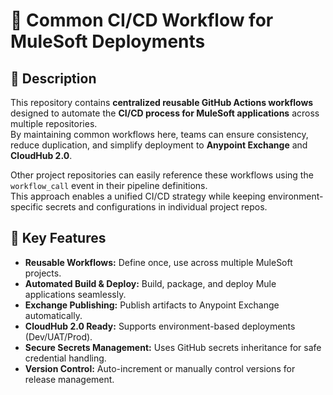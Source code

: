 # 🧩 Common CI/CD Workflow for MuleSoft Deployments

## 📖 Description
This repository contains **centralized reusable GitHub Actions workflows** designed to automate the **CI/CD process for MuleSoft applications** across multiple repositories.  
By maintaining common workflows here, teams can ensure consistency, reduce duplication, and simplify deployment to **Anypoint Exchange** and **CloudHub 2.0**.

Other project repositories can easily reference these workflows using the `workflow_call` event in their pipeline definitions.  
This approach enables a unified CI/CD strategy while keeping environment-specific secrets and configurations in individual project repos.


## 🚀 Key Features
- **Reusable Workflows:** Define once, use across multiple MuleSoft projects.
- **Automated Build & Deploy:** Build, package, and deploy Mule applications seamlessly.
- **Exchange Publishing:** Publish artifacts to Anypoint Exchange automatically.
- **CloudHub 2.0 Ready:** Supports environment-based deployments (Dev/UAT/Prod).
- **Secure Secrets Management:** Uses GitHub secrets inheritance for safe credential handling.
- **Version Control:** Auto-increment or manually control versions for release management.
